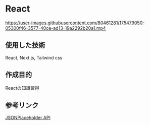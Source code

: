# React

https://user-images.githubusercontent.com/80461281/175479050-05300f46-3577-40ce-ad13-19a2292b20a1.mp4

## 使用した技術

React, Next.js, Tailwind css

## 作成目的

Reactの知識習得

## 参考リンク

[JSONPlaceholder API](https://jsonplaceholder.typicode.com/)
